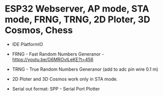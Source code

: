 # ESP32 Webserver, AP mode, STA mode, FRNG, TRNG, 2D Ploter, 3D Cosmos, Chess

- IDE PlatformIO

- FRNG - Fast Random Numbers Generanor - https://youtu.be/G6MROvlLeKE?t=456
- TRNG - True Random Numbers Generanor (add to adc pin wire 0.1 m)
- 2D Ploter and 3D Cosmos work only in STA mode.
- Serial out format: SPP - Serial Port Plotter
